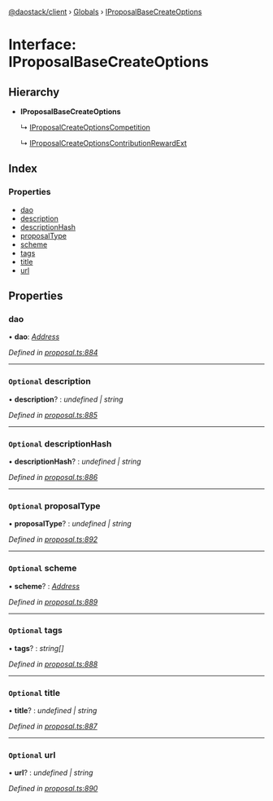 [@daostack/client](../README.md) › [Globals](../globals.md) › [IProposalBaseCreateOptions](iproposalbasecreateoptions.md)

# Interface: IProposalBaseCreateOptions

## Hierarchy

* **IProposalBaseCreateOptions**

  ↳ [IProposalCreateOptionsCompetition](iproposalcreateoptionscompetition.md)

  ↳ [IProposalCreateOptionsContributionRewardExt](iproposalcreateoptionscontributionrewardext.md)

## Index

### Properties

* [dao](iproposalbasecreateoptions.md#dao)
* [description](iproposalbasecreateoptions.md#optional-description)
* [descriptionHash](iproposalbasecreateoptions.md#optional-descriptionhash)
* [proposalType](iproposalbasecreateoptions.md#optional-proposaltype)
* [scheme](iproposalbasecreateoptions.md#optional-scheme)
* [tags](iproposalbasecreateoptions.md#optional-tags)
* [title](iproposalbasecreateoptions.md#optional-title)
* [url](iproposalbasecreateoptions.md#optional-url)

## Properties

###  dao

• **dao**: *[Address](../globals.md#address)*

*Defined in [proposal.ts:884](https://github.com/daostack/client/blob/aa9723f/src/proposal.ts#L884)*

___

### `Optional` description

• **description**? : *undefined | string*

*Defined in [proposal.ts:885](https://github.com/daostack/client/blob/aa9723f/src/proposal.ts#L885)*

___

### `Optional` descriptionHash

• **descriptionHash**? : *undefined | string*

*Defined in [proposal.ts:886](https://github.com/daostack/client/blob/aa9723f/src/proposal.ts#L886)*

___

### `Optional` proposalType

• **proposalType**? : *undefined | string*

*Defined in [proposal.ts:892](https://github.com/daostack/client/blob/aa9723f/src/proposal.ts#L892)*

___

### `Optional` scheme

• **scheme**? : *[Address](../globals.md#address)*

*Defined in [proposal.ts:889](https://github.com/daostack/client/blob/aa9723f/src/proposal.ts#L889)*

___

### `Optional` tags

• **tags**? : *string[]*

*Defined in [proposal.ts:888](https://github.com/daostack/client/blob/aa9723f/src/proposal.ts#L888)*

___

### `Optional` title

• **title**? : *undefined | string*

*Defined in [proposal.ts:887](https://github.com/daostack/client/blob/aa9723f/src/proposal.ts#L887)*

___

### `Optional` url

• **url**? : *undefined | string*

*Defined in [proposal.ts:890](https://github.com/daostack/client/blob/aa9723f/src/proposal.ts#L890)*
